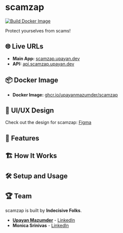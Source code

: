 # scamzap  

[![Build Docker Image](https://github.com/upayanmazumder/scamzap/actions/workflows/docker-image.yml/badge.svg)](https://github.com/upayanmazumder/scamzap/actions/workflows/docker-image.yml)

Protect yourselves from scams!

## 🌐 Live URLs  

- **Main App:** [scamzap.upayan.dev](https://scamzap.upayan.dev)  
- **API:** [api.scamzap.upayan.dev](https://api.scamzap.upayan.dev)

## 📦 Docker Image

- **Docker Image:** [ghcr.io/upayanmazumder/scamzap](https://github.com/users/upayanmazumder/packages/container/package/scamzap)

## 🎨 UI/UX Design  

Check out the design for scamzap:  [Figma](https://www.figma.com/design/tQrLAmu1uaEFrbGlglFBKh/internal-hack?node-id=0-1&t=T2LsGBc2X8ZqfUrk-1)

## 🚀 Features  

<todo>

## 🏗️ How It Works  

<todo>
  
## 🛠️ Setup and Usage  

<todo>

## 🏆 Team  

scamzap is built by **Indecisive Folks**.  

- **[Upayan Mazumder](https://upayan.dev)** - [LinkedIn](https://www.linkedin.com/in/upayanmazumder/)
- **Monica Srinivas** - [LinkedIn](https://www.linkedin.com/in/monicasrinivas/)
<todo>
